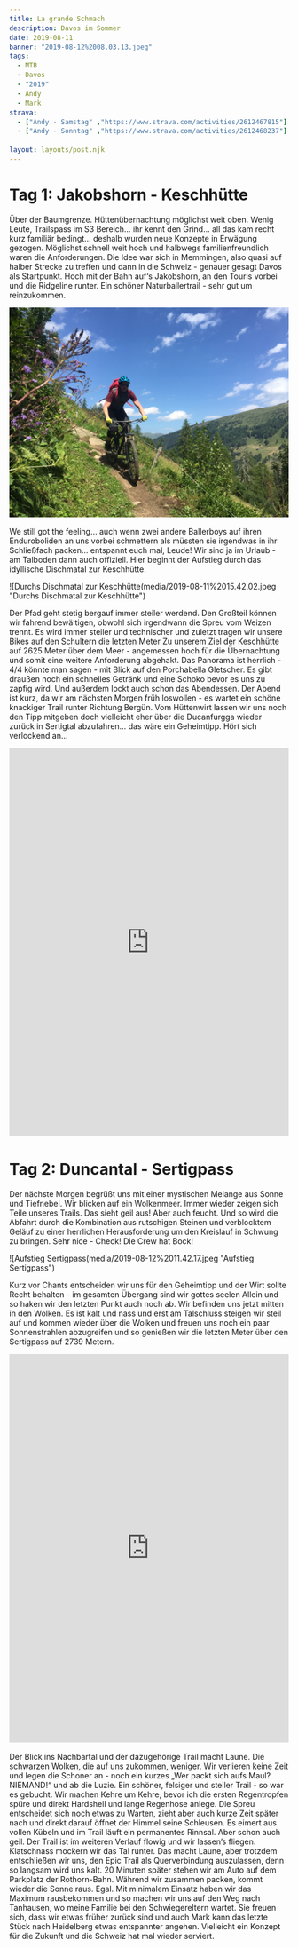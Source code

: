 ```yaml
---
title: La grande Schmach
description: Davos im Sommer
date: 2019-08-11
banner: "2019-08-12%2008.03.13.jpeg"
tags:
  - MTB
  - Davos
  - "2019"
  - Andy
  - Mark
strava:
  - ["Andy - Samstag" ,"https://www.strava.com/activities/2612467815"]
  - ["Andy - Sonntag" ,"https://www.strava.com/activities/2612468237"]

layout: layouts/post.njk
---
```


# Tag 1: Jakobshorn - Keschhütte

Über der Baumgrenze. Hüttenübernachtung möglichst weit oben. Wenig Leute, Trailspass im S3 Bereich… ihr kennt den Grind… all das kam recht kurz familiär bedingt… deshalb wurden neue Konzepte in Erwägung gezogen. Möglichst schnell weit hoch und halbwegs familienfreundlich waren die Anforderungen. Die Idee war sich in Memmingen, also quasi auf halber Strecke zu treffen und dann in die Schweiz - genauer gesagt Davos als Startpunkt. Hoch mit der Bahn auf‘s Jakobshorn, an den Touris vorbei und die Ridgeline runter. Ein schöner Naturballertrail - sehr gut um reinzukommen. 

![Jakobs Horn Trail](media/2019-08-11%2012.17.58.jpeg "Hooked on a feeling")

We still got the feeling… auch wenn zwei andere Ballerboys auf ihren Enduroboliden an uns vorbei schmettern als müssten sie irgendwas in ihr Schließfach packen… entspannt euch mal, Leude! Wir sind ja im Urlaub - am Talboden dann auch offiziell. Hier beginnt der Aufstieg durch das idyllische Dischmatal zur Keschhütte. 

![Durchs Dischmatal zur Keschhütte(media/2019-08-11%2015.42.02.jpeg "Durchs Dischmatal zur Keschhütte")

Der Pfad geht stetig bergauf immer steiler werdend. Den Großteil können wir fahrend bewältigen, obwohl sich irgendwann die Spreu vom Weizen trennt. Es wird immer steiler und technischer und zuletzt tragen wir unsere Bikes auf den Schultern die letzten Meter Zu unserem Ziel der Keschhütte auf 2625 Meter über dem Meer - angemessen hoch für die Übernachtung und somit eine weitere Anforderung abgehakt. Das Panorama ist herrlich - 4/4 könnte man sagen - mit Blick auf den Porchabella Gletscher. Es gibt draußen noch ein schnelles Getränk und eine Schoko bevor es uns zu zapfig wird. Und außerdem lockt auch schon das Abendessen. Der Abend ist kurz, da wir am nächsten Morgen früh loswollen - es wartet ein schöne knackiger Trail runter Richtung Bergün. Vom Hüttenwirt lassen wir uns noch den Tipp mitgeben doch vielleicht eher über die Ducanfurgga wieder zurück in Sertigtal abzufahren… das wäre ein Geheimtipp. Hört sich verlockend an…


<iframe src="https://www.komoot.de/tour/76591705/embed?profile=1" width="100%" height="700" frameborder="0" scrolling="no"></iframe>



# Tag 2: Duncantal - Sertigpass

Der nächste Morgen begrüßt uns mit einer mystischen Melange aus Sonne und Tiefnebel. Wir blicken auf ein Wolkenmeer. Immer wieder zeigen sich Teile unseres Trails. Das sieht geil aus! Aber auch feucht. Und so wird die Abfahrt durch die Kombination aus rutschigen Steinen und verblocktem Geläuf zu einer herrlichen Herausforderung um den Kreislauf in Schwung zu bringen. Sehr nice - Check! Die Crew hat Bock! 

![Aufstieg Sertigpass(media/2019-08-12%2011.42.17.jpeg "Aufstieg Sertigpass")

Kurz vor Chants entscheiden wir uns für den Geheimtipp und der Wirt sollte Recht behalten - im gesamten Übergang sind wir gottes seelen Allein und so haken wir den letzten Punkt auch noch ab. Wir befinden uns jetzt mitten in den Wolken. Es ist kalt und nass und erst am Talschluss steigen wir steil auf und kommen wieder über die Wolken und freuen uns noch ein paar Sonnenstrahlen abzugreifen und so genießen wir die letzten Meter über den Sertigpass auf 2739 Metern.

<iframe src="https://www.komoot.de/tour/76595202/embed?profile=1" width="100%" height="700" frameborder="0" scrolling="no"></iframe>



Der Blick ins Nachbartal und der dazugehörige Trail macht Laune. Die schwarzen Wolken, die auf uns zukommen, weniger. Wir verlieren keine Zeit und legen die Schoner an - noch ein kurzes „Wer packt sich aufs Maul? NIEMAND!“ und ab die Luzie. Ein schöner, felsiger und steiler Trail - so war es gebucht. Wir machen Kehre um Kehre, bevor ich die ersten Regentropfen spüre und direkt Hardshell und lange Regenhose anlege. Die Spreu entscheidet sich noch etwas zu Warten, zieht aber auch kurze Zeit später nach und direkt darauf öffnet der Himmel seine Schleusen. Es eimert aus vollen Kübeln und im Trail läuft ein permanentes Rinnsal. Aber schon auch geil. Der Trail ist im weiteren Verlauf flowig und wir lassen’s fliegen. Klatschnass mockern wir das Tal runter. Das macht Laune, aber trotzdem entschließen wir uns, den Epic Trail als Querverbindung auszulassen, denn so langsam wird uns kalt. 20 Minuten später stehen wir am Auto auf dem Parkplatz der Rothorn-Bahn. Während wir zusammen packen, kommt wieder die Sonne raus. Egal. Mit minimalem Einsatz haben wir das Maximum rausbekommen und so machen wir uns auf den Weg nach Tanhausen, wo meine Familie bei den Schwiegereltern wartet. Sie freuen sich, dass wir etwas früher zurück sind und auch Mark kann das letzte Stück nach Heidelberg etwas entspannter angehen. Vielleicht ein Konzept für die Zukunft und die Schweiz hat mal wieder serviert.